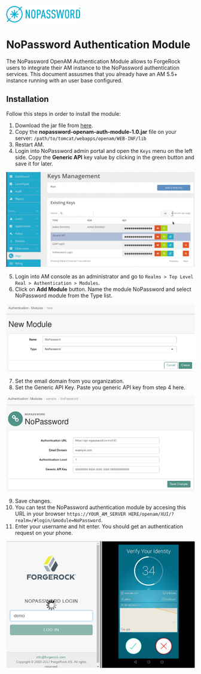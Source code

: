 ![image alt text](images/nopassword_logo.png)

# NoPassword Authentication Module

The NoPassword OpenAM Authentication Module allows to ForgeRock users to integrate their AM instance to the NoPassword authentication services.
This document assusmes that you already have an AM 5.5+ instance running with an user base configured.

## Installation

Follow this steps in order to install the module:

1. Download the jar file from [here](taget/nopassword-openam-auth-module-1.0.jar).
2. Copy the **nopassword-openam-auth-module-1.0.jar** file on your server: `/path/to/tomcat/webapps/openam/WEB-INF/lib`
3. Restart AM.
4. Login into NoPassword admin portal and open the `Keys` menu on the left side. Copy the **Generic API** key value by clicking in the green button and save it for later.

![image alt text](images/generic_api_key.png)

5. Login into AM console as an administrator and go to `Realms > Top Level Real > Authentication > Modules`.
6. Click on **Add Module** button. Name the module NoPassword and select NoPassword module from the Type list.

![image](images/add_module_1.png)

7. Set the email domain from you organization.
8. Set the Generic API Key. Paste you generic API key from step 4 here.

![image alt text](images/add_module_2.png)

9. Save changes.
10. You can test the NoPassword authentication module by accesing this URL in your browser `https://YOUR_AM_SERVER HERE/openam/XUI/?realm=/#login/&module=NoPassword`.</br>
11. Enter your username and hit enter. You should get an authentication request on your phone.

![image](images/demo_auth.png)
